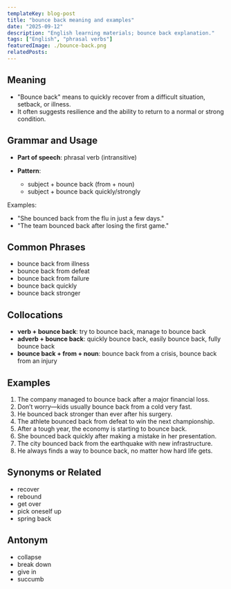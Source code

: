 ```yaml
---
templateKey: blog-post
title: "bounce back meaning and examples"
date: "2025-09-12"
description: "English learning materials; bounce back explanation."
tags: ["English", "phrasal verbs"]
featuredImage: ./bounce-back.png
relatedPosts:
---
```


## Meaning

- "Bounce back" means to quickly recover from a difficult situation, setback, or illness.
- It often suggests resilience and the ability to return to a normal or strong condition.

## Grammar and Usage

- **Part of speech**: phrasal verb (intransitive)
- **Pattern**:

  - subject + bounce back (from + noun)
  - subject + bounce back quickly/strongly

Examples:

- "She bounced back from the flu in just a few days."
- "The team bounced back after losing the first game."

## Common Phrases

- bounce back from illness
- bounce back from defeat
- bounce back from failure
- bounce back quickly
- bounce back stronger

## Collocations

- **verb + bounce back**: try to bounce back, manage to bounce back
- **adverb + bounce back**: quickly bounce back, easily bounce back, fully bounce back
- **bounce back + from + noun**: bounce back from a crisis, bounce back from an injury

## Examples

1. The company managed to bounce back after a major financial loss.
2. Don’t worry—kids usually bounce back from a cold very fast.
3. He bounced back stronger than ever after his surgery.
4. The athlete bounced back from defeat to win the next championship.
5. After a tough year, the economy is starting to bounce back.
6. She bounced back quickly after making a mistake in her presentation.
7. The city bounced back from the earthquake with new infrastructure.
8. He always finds a way to bounce back, no matter how hard life gets.

## Synonyms or Related

- recover
- rebound
- get over
- pick oneself up
- spring back

## Antonym

- collapse
- break down
- give in
- succumb

